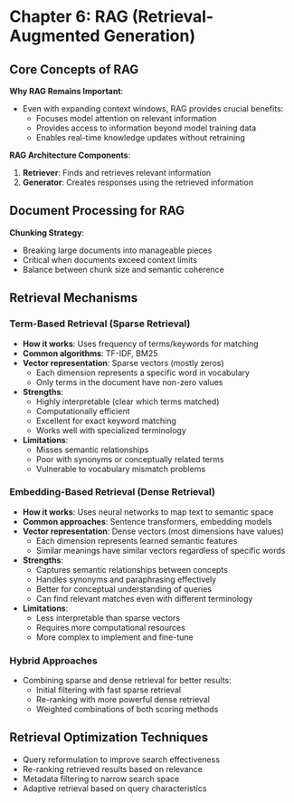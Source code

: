 # Chapter 6: RAG (Retrieval-Augmented Generation)

## Core Concepts of RAG

**Why RAG Remains Important**:

- Even with expanding context windows, RAG provides crucial benefits:
  - Focuses model attention on relevant information
  - Provides access to information beyond model training data
  - Enables real-time knowledge updates without retraining

**RAG Architecture Components**:

1. **Retriever**: Finds and retrieves relevant information
2. **Generator**: Creates responses using the retrieved information

## Document Processing for RAG

**Chunking Strategy**:

- Breaking large documents into manageable pieces
- Critical when documents exceed context limits
- Balance between chunk size and semantic coherence

## Retrieval Mechanisms

### Term-Based Retrieval (Sparse Retrieval)

- **How it works**: Uses frequency of terms/keywords for matching
- **Common algorithms**: TF-IDF, BM25
- **Vector representation**: Sparse vectors (mostly zeros)
  - Each dimension represents a specific word in vocabulary
  - Only terms in the document have non-zero values
- **Strengths**:
  - Highly interpretable (clear which terms matched)
  - Computationally efficient
  - Excellent for exact keyword matching
  - Works well with specialized terminology
- **Limitations**:
  - Misses semantic relationships
  - Poor with synonyms or conceptually related terms
  - Vulnerable to vocabulary mismatch problems

### Embedding-Based Retrieval (Dense Retrieval)

- **How it works**: Uses neural networks to map text to semantic space
- **Common approaches**: Sentence transformers, embedding models
- **Vector representation**: Dense vectors (most dimensions have values)
  - Each dimension represents learned semantic features
  - Similar meanings have similar vectors regardless of specific words
- **Strengths**:
  - Captures semantic relationships between concepts
  - Handles synonyms and paraphrasing effectively
  - Better for conceptual understanding of queries
  - Can find relevant matches even with different terminology
- **Limitations**:
  - Less interpretable than sparse vectors
  - Requires more computational resources
  - More complex to implement and fine-tune

### Hybrid Approaches

- Combining sparse and dense retrieval for better results:
  - Initial filtering with fast sparse retrieval
  - Re-ranking with more powerful dense retrieval
  - Weighted combinations of both scoring methods

## Retrieval Optimization Techniques

- Query reformulation to improve search effectiveness
- Re-ranking retrieved results based on relevance
- Metadata filtering to narrow search space
- Adaptive retrieval based on query characteristics
